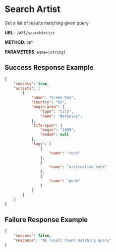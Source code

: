 # Search Artist

Get a list of results matching given query

**URL** : `/API/searchArtist`

**METHOD**: `GET`

**PARAMETERS**: `name=[string]`

## Success Response Example
```json
{
	"success": true,
	"artists": [
		{
			"name": "Green Day",
			"country": "US",
			"begin-area": {
				"type": "City",
				"name": "Berkeley",
			},
			"life-span": {
				"begin": "1989",
				"ended": null
			},
			"tags": [
				{
					"name": "rock"
				},
				{
					"name": "alternative rock"
				},
				{
					"name": "punk"
				}
			]
		}
	]
}
```

## Failure Response Example
```json
{
	"success": false,
	"response": "No result found matching query"
}
```

